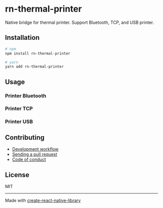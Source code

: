 # rn-thermal-printer

Native bridge for thermal printer. Support Bluetooth, TCP, and USB printer.

## Installation

```sh
# npm
npm install rn-thermal-printer

# yarn
yarn add rn-thermal-printer
```

## Usage

### Printer Bluetooth

### Printer TCP

### Printer USB

## Contributing

- [Development workflow](CONTRIBUTING.md#development-workflow)
- [Sending a pull request](CONTRIBUTING.md#sending-a-pull-request)
- [Code of conduct](CODE_OF_CONDUCT.md)

## License

MIT

---

Made with [create-react-native-library](https://github.com/callstack/react-native-builder-bob)
